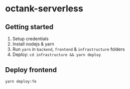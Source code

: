 # octank-serverless

## Getting started

1. Setup credentials
2. Install nodejs & yarn
3. Run `yarn` in `backend`, `frontend` & `infrastructure` folders
4. Deploy: `cd infrastructure && yarn deploy`

## Deploy frontend

    yarn deploy:fe
